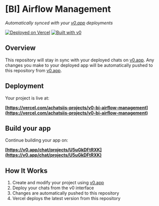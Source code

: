 # [BI] Airflow Management

*Automatically synced with your [v0.app](https://v0.app) deployments*

[![Deployed on Vercel](https://img.shields.io/badge/Deployed%20on-Vercel-black?style=for-the-badge&logo=vercel)](https://vercel.com/achatsiis-projects/v0-bi-airflow-management)
[![Built with v0](https://img.shields.io/badge/Built%20with-v0.app-black?style=for-the-badge)](https://v0.app/chat/projects/U5uGkDFtRXK)

## Overview

This repository will stay in sync with your deployed chats on [v0.app](https://v0.app).
Any changes you make to your deployed app will be automatically pushed to this repository from [v0.app](https://v0.app).

## Deployment

Your project is live at:

**[https://vercel.com/achatsiis-projects/v0-bi-airflow-management](https://vercel.com/achatsiis-projects/v0-bi-airflow-management)**

## Build your app

Continue building your app on:

**[https://v0.app/chat/projects/U5uGkDFtRXK](https://v0.app/chat/projects/U5uGkDFtRXK)**

## How It Works

1. Create and modify your project using [v0.app](https://v0.app)
2. Deploy your chats from the v0 interface
3. Changes are automatically pushed to this repository
4. Vercel deploys the latest version from this repository